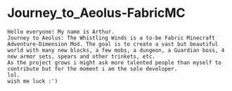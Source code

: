 # Journey_to_Aeolus-FabricMC
    Hello everyone! My name is Arthur.
    Journey to Aeolus: The Whistling Winds is a to-be Fabric Minecraft Adventure-Dimension Mod. The goal is to create a vast but beautiful world with many new blocks, a few mobs, a dungeon, a Guardian boss, 4 new armor sets, spears and other trinkets, etc.
    As the project grows i might ask more talented people than myself to contribute but for the moment i am the sole developer. 
    lol.
    wish me luck :')
